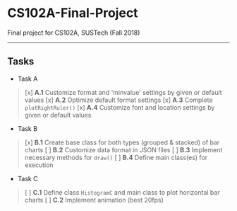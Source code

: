 # CS102A-Final-Project

Final project for CS102A, SUSTech (Fall 2018)

 ---

## Tasks

 - Task A
 > [x] **A.1** Customize format and 'minvalue' settings by given or default values
 > [x] **A.2** Optimize default format settings
 > [x] **A.3** Complete `plotRightRuler()`
 > [x] **A.4** Customize font and location settings by given or default values

 - Task B
 > [x] **B.1** Create base class for both types (grouped & stacked) of bar charts
 > [ ] **B.2** Customize data format in JSON files
 > [ ] **B.3** Implement necessary methods for `draw()`
 > [ ] **B.4** Define main class(es) for execution

 - Task C
 > [ ] **C.1** Define class `HistogramC` and main class to plot horizontal bar charts
 > [ ] **C.2** Implement animation (best 20fps)